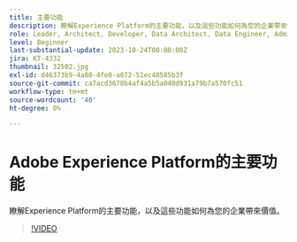 ```yaml
---
title: 主要功能
description: 瞭解Experience Platform的主要功能，以及這些功能如何為您的企業帶來價值。
role: Leader, Architect, Developer, Data Architect, Data Engineer, Admin, User
level: Beginner
last-substantial-update: 2023-10-24T00:00:00Z
jira: KT-4332
thumbnail: 32502.jpg
exl-id: d46373b9-4a80-4fe0-a072-51ec48585b3f
source-git-commit: ca7acd3678b4af4a5b5a040d931a79b7a570fc51
workflow-type: tm+mt
source-wordcount: '40'
ht-degree: 0%

---
```


# Adobe Experience Platform的主要功能

瞭解Experience Platform的主要功能，以及這些功能如何為您的企業帶來價值。

>[!VIDEO](https://video.tv.adobe.com/v/32502?learn=on)


